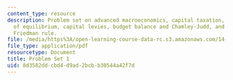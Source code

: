 ```yaml
---
content_type: resource
description: Problem set on advanced macroeconomics, capital taxation, computation
  of equilibrium, capital levies, budget balance and Chamley-Judd, and money and the
  Friedman rule.
file: /media/https%3A/open-learning-course-data-rc.s3.amazonaws.com/14-461-advanced-macroeconomics-i-fall-2012/8d3582ddcbd4d9ad2bcbb30544a42f7d_MIT14_461F12_pset1.pdf
file_type: application/pdf
resourcetype: Document
title: Problem Set 1
uid: 8d3582dd-cbd4-d9ad-2bcb-b30544a42f7d
---
```

